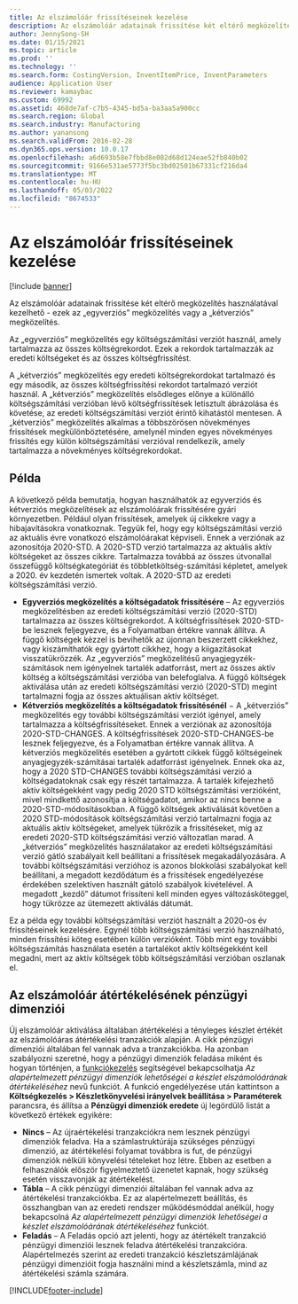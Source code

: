 ```yaml
---
title: Az elszámolóár frissítéseinek kezelése
description: Az elszámolóár adatainak frissítése két eltérő megközelítés használatával kezelhető - ezek az „egyverziós” megközelítés vagy a „kétverziós” megközelítés.
author: JennySong-SH
ms.date: 01/15/2021
ms.topic: article
ms.prod: ''
ms.technology: ''
ms.search.form: CostingVersion, InventItemPrice, InventParameters
audience: Application User
ms.reviewer: kamaybac
ms.custom: 69992
ms.assetid: 468de7af-c7b5-4345-bd5a-ba3aa5a900cc
ms.search.region: Global
ms.search.industry: Manufacturing
ms.author: yanansong
ms.search.validFrom: 2016-02-28
ms.dyn365.ops.version: 10.0.17
ms.openlocfilehash: a6d693b58e7fbbd8e082d68d124eae52fb840b02
ms.sourcegitcommit: 9166e531ae5773f5bc3bd02501b67331cf216da4
ms.translationtype: MT
ms.contentlocale: hu-HU
ms.lasthandoff: 05/03/2022
ms.locfileid: "8674533"
---
```

# <a name="manage-standard-cost-updates"></a>Az elszámolóár frissítéseinek kezelése

[!include [banner](../includes/banner.md)]

Az elszámolóár adatainak frissítése két eltérő megközelítés használatával kezelhető - ezek az „egyverziós” megközelítés vagy a „kétverziós” megközelítés.

Az „egyverziós” megközelítés egy költségszámítási verziót használ, amely tartalmazza az összes költségrekordot. Ezek a rekordok tartalmazzák az eredeti költségeket és az összes költségfrissítést.

A „kétverziós” megközelítés egy eredeti költségrekordokat tartalmazó és egy második, az összes költségfrissítési rekordot tartalmazó verziót használ. A „kétverziós” megközelítés elsődleges előnye a különálló költségszámítási verzióban lévő költségfrissítések letisztult ábrázolása és követése, az eredeti költségszámítási verziót érintő kihatástól mentesen. A „kétverziós” megközelítés alkalmas a többszörösen növekményes frissítések megkülönböztetésére, amelynél minden egyes növekményes frissítés egy külön költségszámítási verzióval rendelkezik, amely tartalmazza a növekményes költségrekordokat.

## <a name="example"></a>Példa

A következő példa bemutatja, hogyan használhatók az egyverziós és kétverziós megközelítések az elszámolóárak frissítésére gyári környezetben. Például olyan frissítések, amelyek új cikkekre vagy a hibajavításokra vonatkoznak. Tegyük fel, hogy egy költségszámítási verzió az aktuális évre vonatkozó elszámolóárakat képviseli. Ennek a verziónak az azonosítója 2020-STD. A 2020-STD verzió tartalmazza az aktuális aktív költségeket az összes cikkre. Tartalmazza továbbá az összes útvonallal összefüggő költségkategóriát és többletköltség-számítási képletet, amelyek a 2020. év kezdetén ismertek voltak. A 2020-STD az eredeti költségszámítási verzió.

- **Egyverziós megközelítés a költségadatok frissítésére** – Az egyverziós megközelítésben az eredeti költségszámítási verzió (2020-STD) tartalmazza az összes költségrekordot. A költségfrissítések 2020-STD-be lesznek feljegyezve, és a Folyamatban értékre vannak állítva. A függő költségek kézzel is bevihetők az újonnan beszerzett cikkekhez, vagy kiszámíthatók egy gyártott cikkhez, hogy a kiigazításokat visszatükrözzék. Az „egyverziós” megközelítésű anyagjegyzék-számítások nem igényelnek tartalék adatforrást, mert az összes aktív költség a költségszámítási verzióba van belefoglalva. A függő költségek aktiválása után az eredeti költségszámítási verzió (2020-STD) megint tartalmazni fogja az összes aktuálisan aktív költséget.
- **Kétverziós megközelítés a költségadatok frissítésénél** − A „kétverziós” megközelítés egy további költségszámítási verziót igényel, amely tartalmazza a költségfrissítéseket. Ennek a verziónak az azonosítója 2020-STD-CHANGES. A költségfrissítések 2020-STD-CHANGES-be lesznek feljegyezve, és a Folyamatban értékre vannak állítva. A kétverziós megközelítés esetében a gyártott cikkek függő költségeinek anyagjegyzék-számításai tartalék adatforrást igényelnek. Ennek oka az, hogy a 2020 STD-CHANGES további költségszámítási verzió a költségadatoknak csak egy részét tartalmazza. A tartalék kifejezhető aktív költségekként vagy pedig 2020 STD költségszámítási verzióként, mivel mindkettő azonosítja a költségadatot, amikor az nincs benne a 2020-STD-módosításokban. A függő költségek aktiválását követően a 2020 STD-módosítások költségszámítási verzió tartalmazni fogja az aktuális aktív költségeket, amelyek tükrözik a frissítéseket, míg az eredeti 2020-STD költségszámítási verzió változatlan marad. A „kétverziós” megközelítés használatakor az eredeti költségszámítási verzió gátló szabályait kell beállítani a frissítések megakadályozására. A további költségszámítási verzióhoz is azonos blokkolási szabályokat kell beállítani, a megadott kezdődátum és a frissítések engedélyezése érdekében szelektíven használt gátoló szabályok kivételével. A megadott „kezdő” dátumot frissíteni kell minden egyes változásköteggel, hogy tükrözze az ütemezett aktiválás dátumát.

Ez a példa egy további költségszámítási verziót használt a 2020-os év frissítéseinek kezelésére. Egynél több költségszámítási verzió használható, minden frissítési köteg esetében külön verzióként. Több mint egy további költségszámítás használata esetén a tartalékot aktív költségekként kell megadni, mert az aktív költségek több költségszámítási verzióban oszlanak el.

## <a name="financial-dimensions-for-the-standard-cost-revaluation"></a>Az elszámolóár átértékelésének pénzügyi dimenziói

Új elszámolóár aktiválása általában átértékelési a tényleges készlet értékét az elszámolóáras átértékelési tranzakciók alapján. A cikk pénzügyi dimenziói általában fel vannak adva a tranzakciókba. Ha azonban szabályozni szeretné, hogy a pénzügyi dimenziók feladása miként és hogyan történjen, a [funkciókezelés](../../fin-ops-core/fin-ops/get-started/feature-management/feature-management-overview.md) segítségével bekapcsolhatja *Az alapértelmezett pénzügyi dimenziók lehetőségei a készlet elszámolóárának átértékeléséhez* nevű funkciót. A funkció engedélyezése után kattintson a **Költségkezelés > Készletkönyvelési irányelvek beállítása > Paraméterek** parancsra, és állítsa a **Pénzügyi dimenziók eredete** új legördülő listát a következő értékek egyikére:

- **Nincs** – Az újraértékelési tranzakciókra nem lesznek pénzügyi dimenziók feladva. Ha a számlastruktúrája szükséges pénzügyi dimenzió, az átértékelési folyamat továbbra is fut, de pénzügyi dimenziók nélküli könyvelési tételeket hoz létre. Ebben az esetben a felhasználók először figyelmeztető üzenetet kapnak, hogy szükség esetén visszavonják az átértékelést.
- **Tábla** – A cikk pénzügyi dimenziói általában fel vannak adva az átértékelési tranzakciókba. Ez az alapértelmezett beállítás, és összhangban van az eredeti rendszer működésmóddal anélkül, hogy bekapcsolná *Az alapértelmezett pénzügyi dimenziók lehetőségei a készlet elszámolóárának átértékeléséhez* funkciót.
- **Feladás** – A Feladás opció azt jelenti, hogy az átértékelt tranzakció pénzügyi dimenziói lesznek feladva átértékelési tranzakcióra. Alapértelmezés szerint az eredeti tranzakció készletszámlájának pénzügyi dimenzióit fogja használni mind a készletszámla, mind az átértékelési számla számára.


[!INCLUDE[footer-include](../../includes/footer-banner.md)]